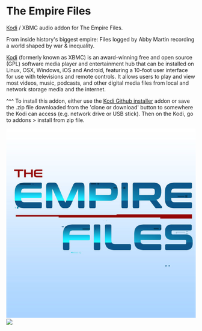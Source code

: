 The Empire Files
=============================
<a href="www.kodi.tv">Kodi</a> / XBMC audio addon for The Empire Files.<br>

From inside history's biggest empire: Files logged by Abby Martin recording a world shaped by war & inequality.<br>

<a href="www.kodi.tv">Kodi</a> (formerly known as XBMC) is an award-winning free and open source (GPL) software media player and entertainment hub that can be installed on Linux, OSX, Windows, iOS and Android, featuring a 10-foot user interface for use with televisions and remote controls. It allows users to play and view most videos, music, podcasts, and other digital media files from local and network storage media and the internet.<br>

^^^ To install this addon, either use the <a href="https://www.tvaddons.co/github-browser-kodi/">Kodi Github installer</a> addon or save the .zip file downloaded from the 'clone or download' button to somewhere the Kodi can access (e.g. network drive or USB stick). Then on the Kodi, go to addons > install from zip file.<br>

<img src="https://raw.githubusercontent.com/leopheard/empirefiles/master/resources/media/icon.jpeg"/>
<br><a href="http://www.kodi.tv"><img src="https://kodi.tv/sites/default/files/page/field_image/about--devices.jpg">
